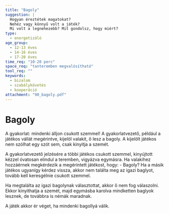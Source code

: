 ```yaml
---
title: "Bagoly"
suggestion: | 
  Hogyan éreztétek magatokat?
  Nehéz vagy könnyű volt a játék?
  Mi volt a legnehezebb? Mit gondolsz, hogy miért?
type:
  - energetizáló
age_group:
  - 12-13 éves
  - 14-16 éves
  - 17-20 éves
time_req: "10-20 perc"
space_req: "tanteremben megvalósítható"
tool_req: ""
keywords: 
  - bizalom
  - szabálykövetés
  - kooperáció
attachment: "90_bagoly.pdf"
---
```


# Bagoly

A gyakorlat: mindenki álljon csukott szemmel! A gyakorlatvezető, például a játékos vállát megérintve, kijelöl valakit, ő lesz a bagoly. A kijelölt játékos nem szólhat egy szót sem, csak kinyitja a szemét.

A gyakorlatvezető jelzésére a többi játékos csukott szemmel, kinyújtott kézzel óvatosan elindul a teremben, vigyázva egymásra. Ha valakihez hozzáérnek megkérdezik a megérintett játékost, hogy: - Bagoly? Ha a másik játékos ugyanígy kérdez vissza, akkor nem találta meg az igazi baglyot, tovább kell keresgélnie csukott szemmel.

Ha megtalálta az igazi bagolynak választottat, akkor ő nem fog válaszolni. Ekkor kinyithatja a szemét, majd egymásba karolva mindketten baglyok lesznek, de továbbra is némák maradnak.

A játék akkor ér véget, ha mindenki bagollyá válik.
  
  
